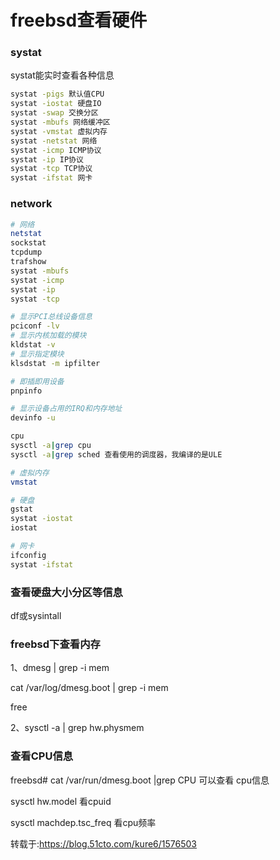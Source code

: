 # freebsd查看硬件

### systat 

systat能实时查看各种信息

```bash
systat -pigs 默认值CPU
systat -iostat 硬盘IO
systat -swap 交换分区
systat -mbufs 网络缓冲区
systat -vmstat 虚拟内存
systat -netstat 网络
systat -icmp ICMP协议
systat -ip IP协议
systat -tcp TCP协议
systat -ifstat 网卡
```



### network

```bash
# 网络
netstat 
sockstat
tcpdump
trafshow
systat -mbufs
systat -icmp
systat -ip
systat -tcp
```





```bash
# 显示PCI总线设备信息
pciconf -lv 
# 显示内核加载的模块
kldstat -v
# 显示指定模块
klsdstat -m ipfilter

# 即插即用设备
pnpinfo

# 显示设备占用的IRQ和内存地址
devinfo -u

cpu
sysctl -a|grep cpu
sysctl -a|grep sched 查看使用的调度器，我编译的是ULE

# 虚拟内存
vmstat

# 硬盘
gstat
systat -iostat
iostat

# 网卡
ifconfig
systat -ifstat


```







### 查看硬盘大小分区等信息

df或sysintall



### freebsd下查看内存
1、dmesg | grep -i mem

cat /var/log/dmesg.boot | grep -i mem

free

2、sysctl -a | grep hw.physmem





### 查看CPU信息

freebsd# cat /var/run/dmesg.boot |grep CPU 可以查看 cpu信息



sysctl hw.model 看cpuid

sysctl machdep.tsc_freq 看cpu频率



转载于:https://blog.51cto.com/kure6/1576503